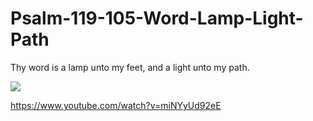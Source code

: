 # Psalm-119-105-Word-Lamp-Light-Path
Thy word is a lamp unto my feet, and a light unto my path.

![](https://miro.medium.com/max/1080/1*cYauMjN9B74A5EIfsp-1zA.jpeg)

https://www.youtube.com/watch?v=miNYyUd92eE 
